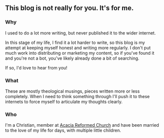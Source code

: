 ## This blog is not really for you. It's for me.


### Why

I used to do a lot more writing, but never published it to the wider internet.

In this stage of my life, I find it a lot harder to write, so this blog is my attempt at keeping myself honest and writing more regularly. I don't put much work into distributing or marketing my content, so if you've found it and you're not a bot, you've likely already done a bit of searching. 

If so, I'd love to hear from you!

### What

These are mostly theological musings, pieces written more or less completely. When I need to think something through I'll push it to these internets to force myself to articulate my thoughts clearly.

### Who

I'm a Christian, member at [Acacia Reformed Church](https://arcopc.org) and have been married to the love of my life for <DaysMarried /> days, with multiple little children.